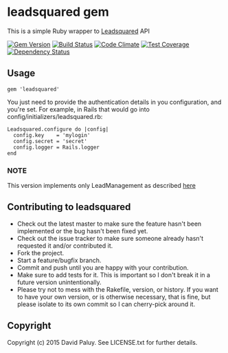 # leadsquared gem

This is a simple Ruby wrapper to [Leadsquared](http://apidocs.leadsquared.com/) API

[![Gem Version](https://badge.fury.io/rb/leadsquared.png)](http://badge.fury.io/rb/leadsquared)
[![Build Status](https://secure.travis-ci.org/dpaluy/leadsquared.png)](http://travis-ci.org/dpaluy/leadsquared)
[![Code Climate](https://codeclimate.com/github/dpaluy/leadsquared/badges/gpa.svg)](https://codeclimate.com/github/dpaluy/leadsquared)
[![Test Coverage](https://codeclimate.com/github/dpaluy/leadsquared/badges/coverage.svg)](https://codeclimate.com/github/dpaluy/leadsquared/coverage)
[![Dependency Status](https://gemnasium.com/dpaluy/leadsquared.svg)](https://gemnasium.com/dpaluy/leadsquared)

## Usage

`gem 'leadsquared'`

You just need to provide the authentication details in you configuration, and you're set. For example, in Rails that would go into config/initializers/leadsquared.rb:

```
Leadsquared.configure do |config|
  config.key    = 'mylogin'
  config.secret = 'secret'
  config.logger = Rails.logger
end
```

### NOTE

This version implements only LeadManagement as described [here](http://apidocs.leadsquared.com/meta-data/)

## Contributing to leadsquared

* Check out the latest master to make sure the feature hasn't been implemented or the bug hasn't been fixed yet.
* Check out the issue tracker to make sure someone already hasn't requested it and/or contributed it.
* Fork the project.
* Start a feature/bugfix branch.
* Commit and push until you are happy with your contribution.
* Make sure to add tests for it. This is important so I don't break it in a future version unintentionally.
* Please try not to mess with the Rakefile, version, or history. If you want to have your own version, or is otherwise necessary, that is fine, but please isolate to its own commit so I can cherry-pick around it.

## Copyright

Copyright (c) 2015 David Paluy. See LICENSE.txt for further details.
